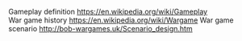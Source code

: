 Gameplay definition https://en.wikipedia.org/wiki/Gameplay  
War game history    https://en.wikipedia.org/wiki/Wargame
War game scenario http://bob-wargames.uk/Scenario_design.htm

